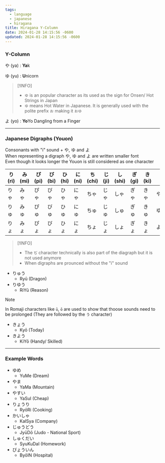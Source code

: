 ```yaml
---
tags:
  - language
  - japanese
  - hiragana
title: Hiragana Y-Column
date: 2024-01-28 14:15:56 -0600
updated: 2024-01-28 14:15:56 -0600
---
```


### Y-Column

や (ya) : **Ya**k

ゆ (yu) : **U**nicorn

 > [!INFO]
 > * `ゆ` is an popular character as its used as the sign for Onsen/ Hot Strings in Japan
 > * `ゆ` means Hot Water in Japanese. It is generally used with the polite prefix `お` making it `おゆ`

よ (yo) : **Yo**Yo Dangling from a Finger

---

### Japanese Digraphs (Youon)

Consonants with "i" sound + や, ゆ and よ  
When representing a digraph や, ゆ and よ are written smaller font  
Even though it looks longer the Youon is still considered as one character

| り (ri) | み (mi) | ぴ (pi) | び (bi) | ひ (hi) | に (ni) | ち (chi) | じ (ji) | し (shi) | ぎ (gi) | き (ki) |     |
| ------- | ------- | ------- | ------- | ------- | ------- | -------- | ------- | -------- | ------- | ------- | --- |
| りゃ    | みゃ    | ぴゃ    | びゃ    | ひゃ    | にゃ    | ちゃ     | じゃ    | しゃ     | ぎゃ    | きゃ    | や  |
| りゅ    | みゅ    | ぴゅ    | びゅ    | ひゅ    | にゅ    | ちゅ     | じゅ    | しゅ     | ぎゅ    | きゅ    | ゆ  |
| りょ    | みょ    | ぴょ    | びょ    | ひょ    | にょ    | ちょ     | じょ    | しょ     | ぎょ    | きょ    | よ  |

 > [!INFO]
 > * The `ぢ` character technically is also part of the diagraph but it is not used anymore
 > * When digraphs are prounced without the "i" sound

* りゅう
	* Ryū (Dragon)
* りゆう
	* RiYū (Reason)

 > [!NOTE]
 > In Romaji characters like `ū`, `ō` are used to show that thoose sounds need to be prolonged (They are followed by the `う` character)

* きょう
	* Kyō (Today)
* きよう
	* KiYō (Handy/ Skilled)

---

### Example Words

* ゆめ
	* YuMe (Dream)
* やま
	* YaMa (Mountain)
* やすい
	* YaSuI (Cheap)
* りょうり
	* RyōRi (Cooking)
* かいしゃ
	* KaISya (Company)
* じゅうどう
	* JyūDō (Judo - National Sport)
* しゅくだい
	* SyuKuDaI (Homework)
* びょういん
	* ByōIN (Hospital)

